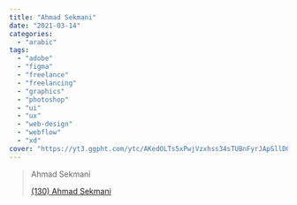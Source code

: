 ```yaml
---
title: "Ahmad Sekmani"
date: "2021-03-14"
categories:
  - "arabic"
tags:
  - "adobe"
  - "figma"
  - "freelance"
  - "freelancing"
  - "graphics"
  - "photoshop"
  - "ui"
  - "ux"
  - "web-design"
  - "webflow"
  - "xd"
cover: "https://yt3.ggpht.com/ytc/AKedOLTs5xPwjVzxhss34sTUBnFyrJApSllD0pa3oQaOhw=s88-c-k-c0x00ffffff-no-rj"
---
```


> Ahmad Sekmani
>
> [(130) Ahmad Sekmani ](https://www.youtube.com/c/AhmadMSekmani/playlists)
